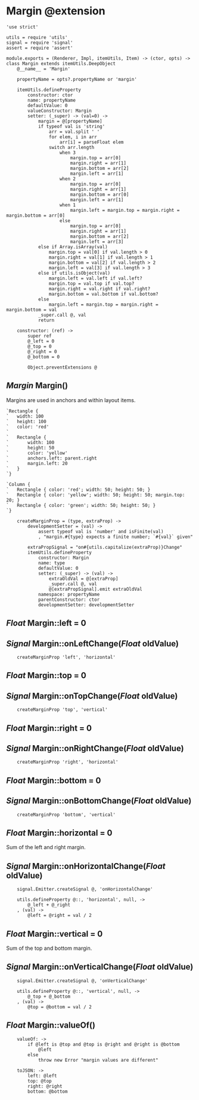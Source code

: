 Margin @extension
=================

	'use strict'

	utils = require 'utils'
	signal = require 'signal'
	assert = require 'assert'

	module.exports = (Renderer, Impl, itemUtils, Item) -> (ctor, opts) -> class Margin extends itemUtils.DeepObject
		@__name__ = 'Margin'

		propertyName = opts?.propertyName or 'margin'

		itemUtils.defineProperty
			constructor: ctor
			name: propertyName
			defaultValue: 0
			valueConstructor: Margin
			setter: (_super) -> (val=0) ->
				margin = @[propertyName]
				if typeof val is 'string'
					arr = val.split ' '
					for elem, i in arr
						arr[i] = parseFloat elem
					switch arr.length
						when 3
							margin.top = arr[0]
							margin.right = arr[1]
							margin.bottom = arr[2]
							margin.left = arr[1]
						when 2
							margin.top = arr[0]
							margin.right = arr[1]
							margin.bottom = arr[0]
							margin.left = arr[1]
						when 1
							margin.left = margin.top = margin.right = margin.bottom = arr[0]
						else
							margin.top = arr[0]
							margin.right = arr[1]
							margin.bottom = arr[2]
							margin.left = arr[3]
				else if Array.isArray(val)
					margin.top = val[0] if val.length > 0
					margin.right = val[1] if val.length > 1
					margin.bottom = val[2] if val.length > 2
					margin.left = val[3] if val.length > 3
				else if utils.isObject(val)
					margin.left = val.left if val.left?
					margin.top = val.top if val.top?
					margin.right = val.right if val.right?
					margin.bottom = val.bottom if val.bottom?
				else
					margin.left = margin.top = margin.right = margin.bottom = val
				_super.call @, val
				return

		constructor: (ref) ->
			super ref
			@_left = 0
			@_top = 0
			@_right = 0
			@_bottom = 0

			Object.preventExtensions @

*Margin* Margin()
-----------------

Margins are used in anchors and within layout items.

```nml
`Rectangle {
`	width: 100
`	height: 100
`	color: 'red'
`
`	Rectangle {
`		width: 100
`		height: 50
`		color: 'yellow'
`		anchors.left: parent.right
`		margin.left: 20
`	}
`}
```

```nml
`Column {
`	Rectangle { color: 'red'; width: 50; height: 50; }
`	Rectangle { color: 'yellow'; width: 50; height: 50; margin.top: 20; }
`	Rectangle { color: 'green'; width: 50; height: 50; }
`}
```

		createMarginProp = (type, extraProp) ->
			developmentSetter = (val) ->
				assert typeof val is 'number' and isFinite(val)
				, "margin.#{type} expects a finite number; `#{val}` given"

			extraPropSignal = "on#{utils.capitalize(extraProp)}Change"
			itemUtils.defineProperty
				constructor: Margin
				name: type
				defaultValue: 0
				setter: (_super) -> (val) ->
					extraOldVal = @[extraProp]
					_super.call @, val
					@[extraPropSignal].emit extraOldVal
				namespace: propertyName
				parentConstructor: ctor
				developmentSetter: developmentSetter

*Float* Margin::left = 0
------------------------

## *Signal* Margin::onLeftChange(*Float* oldValue)

		createMarginProp 'left', 'horizontal'

*Float* Margin::top = 0
-----------------------

## *Signal* Margin::onTopChange(*Float* oldValue)

		createMarginProp 'top', 'vertical'

*Float* Margin::right = 0
-------------------------

## *Signal* Margin::onRightChange(*Float* oldValue)

		createMarginProp 'right', 'horizontal'

*Float* Margin::bottom = 0
--------------------------

## *Signal* Margin::onBottomChange(*Float* oldValue)

		createMarginProp 'bottom', 'vertical'

*Float* Margin::horizontal = 0
------------------------------

Sum of the left and right margin.

## *Signal* Margin::onHorizontalChange(*Float* oldValue)

		signal.Emitter.createSignal @, 'onHorizontalChange'

		utils.defineProperty @::, 'horizontal', null, ->
			@_left + @_right
		, (val) ->
			@left = @right = val / 2

*Float* Margin::vertical = 0
----------------------------

Sum of the top and bottom margin.

## *Signal* Margin::onVerticalChange(*Float* oldValue)

		signal.Emitter.createSignal @, 'onVerticalChange'

		utils.defineProperty @::, 'vertical', null, ->
			@_top + @_bottom
		, (val) ->
			@top = @bottom = val / 2

*Float* Margin::valueOf()
--------------------------

		valueOf: ->
			if @left is @top and @top is @right and @right is @bottom
				@left
			else
				throw new Error "margin values are different"

		toJSON: ->
			left: @left
			top: @top
			right: @right
			bottom: @bottom
